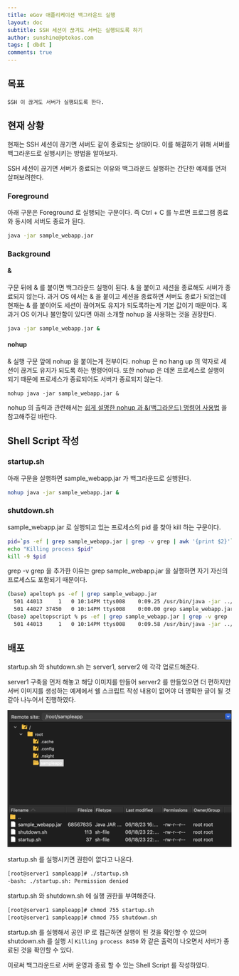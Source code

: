 ```yaml
---
title: eGov 애플리케이션 백그라운드 실행
layout: doc
subtitle: SSH 세션이 끊겨도 서버는 실행되도록 하기
author: sunshine@ptokos.com
tags: [ dbdt ]
comments: true
---
```


## 목표

`SSH 이 끊겨도 서버가 실행되도록 한다.`

## 현재 상황

현재는 SSH 세션이 끊기면 서버도 같이 종료되는 상태이다. 이를 해결하기 위해 서버를 백그라운드로 실행시키는 방법을 알아보자.

SSH 세션이 끊기면 서버가 종료되는 이유와 백그라운드 실행하는 간단한 예제를 먼저 살펴보려한다.

### Foreground

아래 구문은 Foreground 로 실행되는 구문이다. 즉 Ctrl + C 를 누르면 프로그램 종료와 동시에 서버도 종료가 된다.

```bash
java -jar sample_webapp.jar
```

### Background

#### &

구문 뒤에 & 를 붙이면 백그라운드 실행이 된다. & 을 붙이고 세션을 종료해도 서버가 종료되지 않는다.
과거 OS 에서는 & 을 붙이고 세션을 종료하면 서버도 종료가 되었는데 현재는 & 를 붙이어도 세션이 끊어져도 유지가 되도록하는게 기본 값이기 때문이다.
혹 과거 OS 이거나 불안함이 있다면 아래 소개할 nohup 을 사용하는 것을 권장한다.

```bash
java -jar sample_webapp.jar &
```

#### nohup

& 실행 구문 앞에 nohup 을 붙이는게 전부이다.
nohup 은 no hang up 의 약자로 세션이 끊겨도 유지가 되도록 하는 명령어이다.
또한 nohup 은 데몬 프로세스로 실행이 되기 때문에 프로세스가 종료되어도 서버가 종료되지 않는다.

```
nohup java -jar sample_webapp.jar &
```

nohup 의 출력과 관련해서는 [쉽게 설명한 nohup 과 &(백그라운드) 명령어 사용법](https://joonyon.tistory.com/entry/쉽게-설명한-nohup-과-백그라운드-명령어-사용법) 을
참고해주길 바란다.

## Shell Script 작성

### startup.sh

아래 구문을 실행하면 sample_webapp.jar 가 백그라운드로 실행된다.

```bash
nohup java -jar sample_webapp.jar &
```

### shutdown.sh

sample_webapp.jar 로 실행되고 있는 프로세스의 pid 를 찾아 kill 하는 구문이다.

```bash
pid=`ps -ef | grep sample_webapp.jar | grep -v grep | awk '{print $2}'`
echo "Killing process $pid"
kill -9 $pid
```

grep -v grep 을 추가한 이유는 grep sample_webapp.jar 을 실행하면 자기 자신의 프로세스도 포함되기 때문이다.

```bash
(base) apeltop% ps -ef | grep sample_webapp.jar
  501 44013     1   0 10:14PM ttys008    0:09.25 /usr/bin/java -jar ../target/sample_webapp.jar
  501 44027 37450   0 10:14PM ttys008    0:00.00 grep sample_webapp.jar
(base) apeltopscript % ps -ef | grep sample_webapp.jar | grep -v grep 
  501 44013     1   0 10:14PM ttys008    0:09.58 /usr/bin/java -jar ../target/sample_webapp.jar
```

## 배포

startup.sh 와 shutdown.sh 는 server1, server2 에 각각 업로드해준다.

server1 구축을 먼저 해놓고 해당 이미지를 만들어 server2 를 만들었으면 더 편하지만 서버 이미지를 생성하는 예제에서 쉘 스크립트 작성 내용이 없어야 더 명확한 글이 될 것 같아 나누어서 진행하였다.

![4-1.png](/assets/img/ncloud-sourcepipeline/4-1.png)

startup.sh 를 실행시키면 권한이 없다고 나온다.

```bash
[root@server1 sampleapp]# ./startup.sh
-bash: ./startup.sh: Permission denied
```

startup.sh 와 shutdown.sh 에 실행 권한을 부여해준다.

```bash
[root@server1 sampleapp]# chmod 755 startup.sh
[root@server1 sampleapp]# chmod 755 shutdown.sh
```

startup.sh 를 실행해서 공인 IP 로 접근하면 실행이 된 것을 확인할 수 있으며 shutdown.sh 를 실행 시 `Killing process 8450` 와 같은 출력이 나오면서 서버가 종료된 것을 확인할
수 있다.

이로써 백그라운드로 서버 운영과 종료 할 수 있는 Shell Script 를 작성하였다. 



